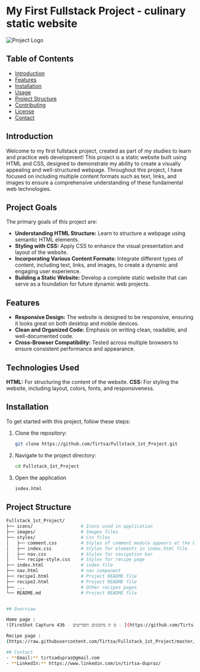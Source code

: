 # My First Fullstack Project - culinary static website

![Project Logo](https://github.com/Tirtsa/Fullstack_1st_Project/issues/1#issue-2368866900)

## Table of Contents
- [Introduction](#introduction)
- [Features](#features)
- [Installation](#installation)
- [Usage](#usage)
- [Project Structure](#project-structure)
- [Contributing](#contributing)
- [License](#license)
- [Contact](#contact)

## Introduction

Welcome to my first fullstack project, created as part of my studies to learn and practice web development! This project is a static website built using HTML and CSS, designed to demonstrate my ability to create a visually appealing and well-structured webpage. Throughout this project, I have focused on including multiple content formats such as text, links, and images to ensure a comprehensive understanding of these fundamental web technologies.

## Project Goals

The primary goals of this project are:

- **Understanding HTML Structure:** Learn to structure a webpage using semantic HTML elements.
- **Styling with CSS:** Apply CSS to enhance the visual presentation and layout of the website.
- **Incorporating Various Content Formats:** Integrate different types of content, including text, links, and images, to create a dynamic and engaging user experience.
- **Building a Static Website:** Develop a complete static website that can serve as a foundation for future dynamic web projects.

## Features
- **Responsive Design:** The website is designed to be responsive, ensuring it looks great on both desktop and mobile devices.
- **Clean and Organized Code:** Emphasis on writing clean, readable, and well-documented code.
- **Cross-Browser Compatibility:** Tested across multiple browsers to ensure consistent performance and appearance.

## Technologies Used
**HTML:** For structuring the content of the website.
**CSS:** For styling the website, including layout, colors, fonts, and responsiveness.

## Installation
To get started with this project, follow these steps:

1. Clone the repository:
   ```sh
   git clone https://github.com/Tirtsa/Fullstack_1st_Project.git
2. Navigate to the project directory:
   ```sh
   cd Fullstack_1st_Project
3. Open the application
   ```sh
   index.html

## Project Structure

```sh
Fullstack_1st_Project/
├── icons/                  # Icons used in application
├── images/                 # Images files
├── styles/                 # Css files
│   ├── comment.css         # Styles of comment module appears at the bottom of each recipe page
│   ├── index.css           # Styles for elements in index.html file
│   ├── nav.css             # Styles for navigation bar
│   └── recipe-style.css    # Styles for recipe page
├── index.html              # index file
├── nav.html                # nav component
├── recipe1.html            # Project README file
├── recipe2.html            # Project README file
├── ...                     # Other recipes pages
└── README.md               # Project README file


## Overview

Home page :
![FireShot Capture 436 - מ ת מתכונים ותפריטים - ](https://github.com/Tirtsa/Fullstack_1st_Project/assets/37661158/6c56dd6d-d42b-41d8-bd7c-e21fd14d52a0)

Recipe page :
(https://raw.githubusercontent.com/Tirtsa/Fullstack_1st_Project/master/issues/3#issue-2368886163)

## Contact
- **Email:** tirtsadupraz@gmail.com
- **LinkedIn:** https://www.linkedin.com/in/tirtsa-dupraz/
